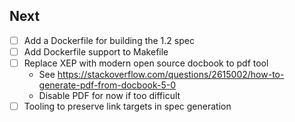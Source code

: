 ## Next

- [ ] Add a Dockerfile for building the 1.2 spec
- [ ] Add Dockerfile support to Makefile
- [ ] Replace XEP with modern open source docbook to pdf tool
  - See https://stackoverflow.com/questions/2615002/how-to-generate-pdf-from-docbook-5-0
  - Disable PDF for now if too difficult
- [ ] Tooling to preserve link targets in spec generation
